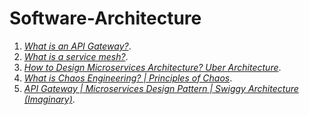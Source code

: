 # Software-Architecture

1. *[What is an API Gateway?](https://www.youtube.com/watch?v=vHQqQBYJtLI)*.
2. *[What is a service mesh?](https://www.youtube.com/watch?v=QiXK0B9FhO0&list=PLhfHPmPYPPRlV_1JSSEtkEIuXEJQBkf1X)*.
3. *[How to Design Microservices Architecture? Uber Architecture](https://www.youtube.com/watch?v=Zed6udTPGro)*.
4. *[What is Chaos Engineering? | Principles of Chaos](https://www.youtube.com/watch?v=3CNNhK9JTDk)*.
5. *[API Gateway | Microservices Design Pattern | Swiggy Architecture (Imaginary)](https://www.youtube.com/watch?v=Wa_q8C6Qo68)*.






